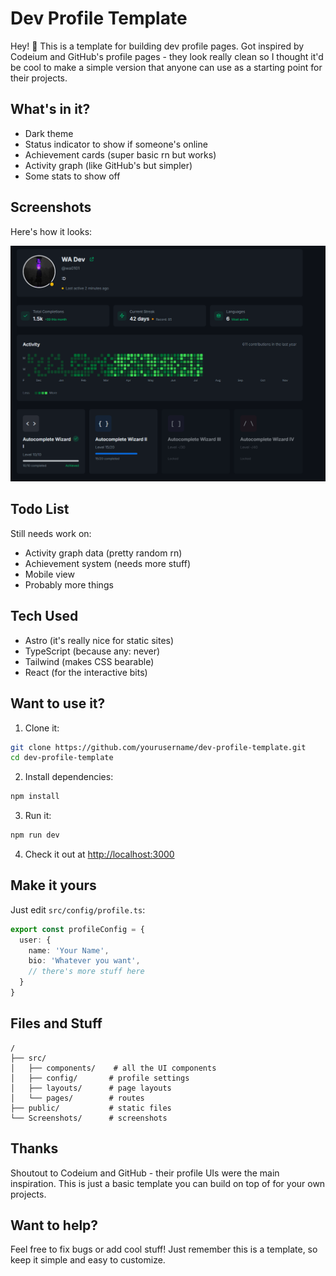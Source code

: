 # Dev Profile Template

Hey! 👋 This is a template for building dev profile pages. Got inspired by Codeium and GitHub's profile pages - they look really clean so I thought it'd be cool to make a simple version that anyone can use as a starting point for their projects.

## What's in it?

- Dark theme
- Status indicator to show if someone's online
- Achievement cards (super basic rn but works)
- Activity graph (like GitHub's but simpler)
- Some stats to show off

## Screenshots

Here's how it looks:

![Profile Overview](Screenshots/screen1.png)

## Todo List

Still needs work on:
- Activity graph data (pretty random rn)
- Achievement system (needs more stuff)
- Mobile view
- Probably more things

## Tech Used

- Astro (it's really nice for static sites)
- TypeScript (because any: never)
- Tailwind (makes CSS bearable)
- React (for the interactive bits)

## Want to use it?

1. Clone it:
```bash
git clone https://github.com/yourusername/dev-profile-template.git
cd dev-profile-template
```

2. Install dependencies:
```bash
npm install
```

3. Run it:
```bash
npm run dev
```

4. Check it out at [http://localhost:3000](http://localhost:3000)

## Make it yours

Just edit `src/config/profile.ts`:

```typescript
export const profileConfig = {
  user: {
    name: 'Your Name',
    bio: 'Whatever you want',
    // there's more stuff here
  }
}
```

## Files and Stuff

```
/
├── src/
│   ├── components/    # all the UI components
│   ├── config/       # profile settings
│   ├── layouts/      # page layouts
│   └── pages/        # routes
├── public/           # static files
└── Screenshots/      # screenshots
```

## Thanks

Shoutout to Codeium and GitHub - their profile UIs were the main inspiration. This is just a basic template you can build on top of for your own projects.

## Want to help?

Feel free to fix bugs or add cool stuff! Just remember this is a template, so keep it simple and easy to customize.
